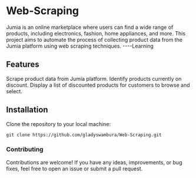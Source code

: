 # Web-Scraping
Jumia is an online marketplace where users can find a wide range of products, including electronics, fashion, home appliances, and more. This project aims to automate the process of collecting product data from the Jumia platform using web scraping techniques. ----Learning

## Features
Scrape product data from Jumia platform.
Identify products currently on discount.
Display a list of discounted products for customers to browse and select.

## Installation
Clone the repository to your local machine:
```
git clone https://github.com/gladyswambura/Web-Scraping.git
```
### Contributing
Contributions are welcome! If you have any ideas, improvements, or bug fixes, feel free to open an issue or submit a pull request.
